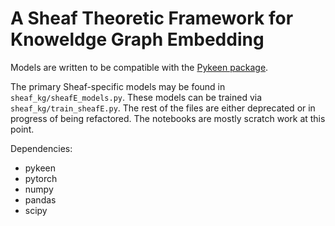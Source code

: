 # A Sheaf Theoretic Framework for Knoweldge Graph Embedding

Models are written to be compatible with the
[Pykeen package](https://pykeen.readthedocs.io/en/stable/).

The primary Sheaf-specific models may be found in `sheaf_kg/sheafE_models.py`.
These models can be trained via `sheaf_kg/train_sheafE.py`. The rest of the
files are either deprecated or in progress of being refactored. The notebooks
are mostly scratch work at this point. 

Dependencies:
- pykeen
- pytorch
- numpy
- pandas
- scipy

